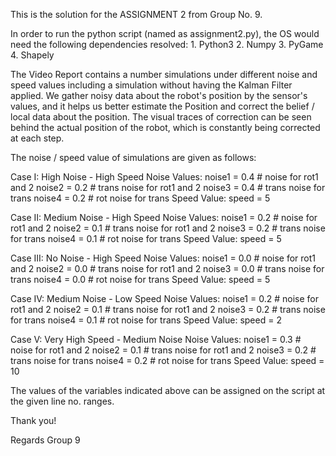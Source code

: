 
This is the solution for the ASSIGNMENT 2 from Group No. 9. 

In order to run the python script (named as assignment2.py), the OS would need the following dependencies resolved:
	1. Python3
	2. Numpy
	3. PyGame
	4. Shapely

The Video Report contains a number simulations under different noise and speed values including a simulation without having the Kalman Filter applied. We gather noisy data about the robot's position by the sensor's values, and it helps us better estimate the Position and correct the belief / local data about the position. The visual traces of correction can be seen behind the actual position of the robot, which is constantly being corrected at each step.

The noise / speed value of simulations are given as follows:

Case I: High Noise - High Speed
	Noise Values: 
		noise1 = 0.4 # noise for rot1 and 2
		noise2 = 0.2 # trans noise for rot1 and 2
		noise3 = 0.4 # trans noise for trans
		noise4 = 0.2 # rot noise for trans
	Speed Value: 
		speed = 5

Case II: Medium Noise - High Speed
	Noise Values: 
		noise1 = 0.2 # noise for rot1 and 2
		noise2 = 0.1 # trans noise for rot1 and 2
		noise3 = 0.2 # trans noise for trans
		noise4 = 0.1 # rot noise for trans
	Speed Value: 
		speed = 5

Case III: No Noise - High Speed
	Noise Values:
		noise1 = 0.0 # noise for rot1 and 2
		noise2 = 0.0 # trans noise for rot1 and 2
		noise3 = 0.0 # trans noise for trans
		noise4 = 0.0 # rot noise for trans
	Speed Value:
		speed = 5

Case IV: Medium Noise - Low Speed
	Noise Values:
		noise1 = 0.2 # noise for rot1 and 2
		noise2 = 0.1 # trans noise for rot1 and 2
		noise3 = 0.2 # trans noise for trans
		noise4 = 0.1 # rot noise for trans
	Speed Value:
		speed = 2

Case V: Very High Speed - Medium Noise 
	Noise Values:
		noise1 = 0.3 # noise for rot1 and 2
		noise2 = 0.1 # trans noise for rot1 and 2
		noise3 = 0.2 # trans noise for trans
		noise4 = 0.2 # rot noise for trans
	Speed Value:
		speed = 10


The values of the variables indicated above can be assigned on the script at the given line no. ranges. 

Thank you!

Regards
Group 9
